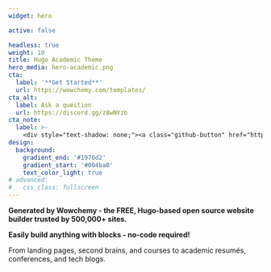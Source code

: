 ```yaml
---
widget: hero

active: false

headless: true
weight: 10
title: Hugo Academic Theme
hero_media: hero-academic.png
cta:
  label: '**Get Started**'
  url: https://wowchemy.com/templates/
cta_alt:
  label: Ask a question
  url: https://discord.gg/z8wNYzb
cta_note:
  label: >-
    <div style="text-shadow: none;"><a class="github-button" href="https://github.com/wowchemy/wowchemy-hugo-themes" data-icon="octicon-star" data-size="large" data-show-count="true" aria-label="Star">Star Wowchemy Website Builder</a></div><div style="text-shadow: none;"><a class="github-button" href="https://github.com/wowchemy/starter-hugo-academic" data-icon="octicon-star" data-size="large" data-show-count="true" aria-label="Star">Star the Academic template</a></div>
design:
  background:
    gradient_end: '#1976d2'
    gradient_start: '#004ba0'
    text_color_light: true
# advanced:
#   css_class: fullscreen
---
```


**Generated by Wowchemy - the FREE, Hugo-based open source website builder trusted by 500,000+ sites.**

**Easily build anything with blocks - no-code required!**

From landing pages, second brains, and courses to academic resumés, conferences, and tech blogs.

<!--Custom spacing-->
<div class="mb-3"></div>
<!--GitHub Button JS-->
<script async defer src="https://buttons.github.io/buttons.js"></script>
